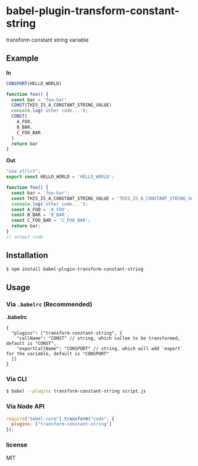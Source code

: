 # babel-plugin-transform-constant-string

transform constant string variable

## Example

**In**

```js
CONSPORT(HELLO_WORLD)

function foo() {
  const bar = 'foo-bar'
  CONST(THIS_IS_A_CONSTANT_STRING_VALUE)
  console.log('other code...');
  CONST(
    A_FOO,
    B_BAR,
    C_FOO_BAR
  )
  return bar
}
```

**Out**

```js
"use strict";
export const HELLO_WORLD = 'HELLO_WORLD';

function foo() {
  const bar = 'foo-bar';
  const THIS_IS_A_CONSTANT_STRING_VALUE = 'THIS_IS_A_CONSTANT_STRING_VALUE';
  console.log('other code...');
  const A_FOO = 'A_FOO';
  const B_BAR = 'B_BAR';
  const C_FOO_BAR = 'C_FOO_BAR';
  return bar;
}
// output code
```

## Installation

```sh
$ npm install babel-plugin-transform-constant-string
```

## Usage

### Via `.babelrc` (Recommended)

**.babelrc**

```json5
{
  "plugins": ["transform-constant-string", {
    "callName": "CONST" // string, which callee to be transformed, default is "CONST",
    "exportCallName": "CONSPORT" // string, which will add `export` for the variable, default is "CONSPORT"
  }]
}
```

### Via CLI

```sh
$ babel --plugins transform-constant-string script.js
```

### Via Node API

```javascript
require("babel-core").transform("code", {
  plugins: ["transform-constant-string"]
});
```

### license
MIT
